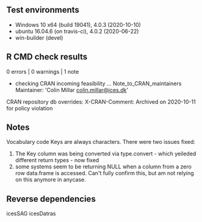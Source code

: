 ## Test environments
* Windows 10 x64 (build 19041), 4.0.3 (2020-10-10)
* ubuntu 16.04.6 (on travis-ci), 4.0.2 (2020-06-22)
* win-builder (devel)

## R CMD check results

0 errors | 0 warnings | 1 note

* checking CRAN incoming feasibility ... Note_to_CRAN_maintainers
Maintainer: 'Colin Millar <colin.millar@ices.dk>'

CRAN repository db overrides:
  X-CRAN-Comment: Archived on 2020-10-11 for policy violation

## Notes

Vocabulary code Keys are always characters. There were two issues fixed:
1. The Key column was being converted via type.convert - which yeileded
  different return types - now fixed
2. some systems seem to be returning NULL when a column from a zero row
  data.frame is accessed. Can't fully confirm this, but am not relying
  on this anymore in anycase.

## Reverse dependencies

icesSAG
icesDatras
